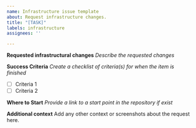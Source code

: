 ```yaml
---
name: Infrastructure issue template
about: Request infrastructure changes.
title: "[TASK]"
labels: infrastructure
assignees: ''

---
```


**Requested infrastructural changes**
_Describe the requested changes_

**Success Criteria**
_Create a checklist of criteria(s) for when the item is finished_
- [ ] Criteria 1
- [ ] Criteria 2

**Where to Start**
_Provide a link to a start point in the repository if exist_ 

**Additional context**
Add any other context or screenshots about the request here.
